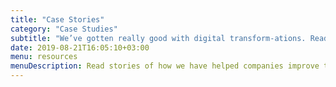 ```yaml
---
title: "Case Stories"
category: "Case Studies"
subtitle: "We’ve gotten really good with digital transform-ations. Read the stories."
date: 2019-08-21T16:05:10+03:00
menu: resources
menuDescription: Read stories of how we have helped companies improve their businesses through digital transformations.
---
```

